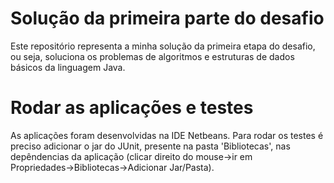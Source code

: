 # Solução da primeira parte do desafio

Este repositório representa a minha solução da primeira etapa do desafio, ou seja, soluciona os problemas de algoritmos e estruturas de dados básicos da
linguagem Java.

# Rodar as aplicações e testes

As aplicações foram desenvolvidas na IDE Netbeans. 
Para rodar os testes é preciso adicionar o jar do JUnit, presente na pasta 'Bibliotecas', nas depêndencias da aplicação (clicar direito do mouse→ir em 
Propriedades→Bibliotecas→Adicionar Jar/Pasta).
